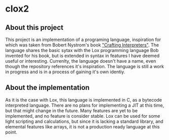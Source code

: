 # clox2

## About this project
This project is an implementation of a programing language, inspiration for which was taken from Bobert Nystrom's book ["Crafting Interpreters"](https://craftinginterpreters.com/).
The language shares the basic sytax with the Lox programming language Bob invented for his book, but is extended in 
syntax in features I have deemed useful or interesting. Currenlty, the language doesn't have a name, even though the repository
references it's inspiration. The language is still a work in progress and is in a process of gaining it's own identiy. 

## About the implementation
As it is the case with Lox, this language is implemented in C, as a bytecode interpreted language. There are no plans for
implementing a JIT at this time, but that might change in the future. Many features are yet to be implemented, and no feature
is consider stable. Lox can be used for some light scripting and calculations, but since it is lacking a standard library,
and elemental features like arrays, it is not a production ready language at this point.
